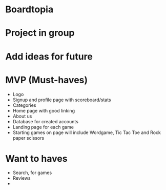 # Boardtopia

# Project in group

# Add ideas for future

# MVP (Must-haves)
- Logo
- Signup and profile page with scoreboard/stats
- Categories
- Home page with good linking
- About us
- Database for created accounts
- Landing page for each game
- Starting games on page will include Wordgame, Tic Tac Toe and Rock paper scissors

# Want to haves
- Search, for games
- Reviews
- 
